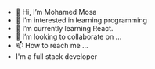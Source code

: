 - 👋 Hi, I’m Mohamed Mosa
- 👀 I’m interested in learning programming
- 🌱 I’m currently learning React.
- 💞️ I’m looking to collaborate on ...
- 📫 How to reach me ...
- I'm a full stack developer

<!---
Masry2001/Masry2001 is a ✨ special ✨ repository because its `README.md` (this file) appears on your GitHub profile.
You can click the Preview link to take a look at your changes.
--->
